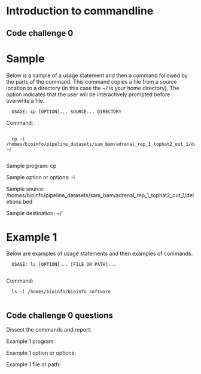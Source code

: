Introduction to commandline
===========================

## Code challenge 0

# Sample

Below is a sample of a usage statement and then a command followed by the parts of the command. This command copies a file from a source location to a directory (in this case the ~/ is your home directory). The option indicates that the user will be interactively prompted before overwrite a file.

```
  USAGE: cp [OPTION]... SOURCE... DIRECTORY
```
  
Command:

```

  cp -i /homes/bioinfo/pipeline_datasets/sam_bam/adrenal_rep_1_tophat2_out_1/deletions.bed ~/
  
```
  
Sample program: cp

Sample option or options: -i

Sample source: /homes/bioinfo/pipeline_datasets/sam_bam/adrenal_rep_1_tophat2_out_1/deletions.bed

Sample destination: ~/

# Example 1

Below are examples of usage statements and then examples of commands. 

```
  USAGE: ls [OPTION]... [FILE OR PATH]...
  
```

Command:

```
  ls -l /homes/bioinfo/bioinfo_software
  
```
  
## Code challenge 0 questions

Dissect the commands and report:

Example 1 program: 

Example 1 option or options:

Example 1 file or path:



